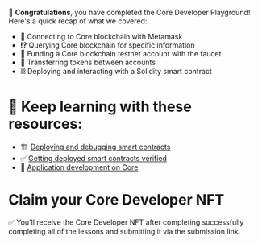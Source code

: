 🥳 **Congratulations**, you have completed the Core Developer Playground! \
Here's a quick recap of what we covered:

- 🔌 Connecting to Core blockchain with Metamask
- **⁉️** Querying Core blockchain for specific information
- 🏦 Funding a Core blockchain testnet account with the faucet
- 💸 Transferring tokens between accounts
- ⛓ Deploying and interacting with a Solidity smart contract

# 🧐 Keep learning with these resources:

- 🏗 [Deploying and debugging smart contracts](https://docs.coredao.org/docs/category/dev-guides)
- ✅ [Getting deployed smart contracts verified](https://docs.coredao.org/docs/Dev-Guide/contract-verify)
- 🧱 [Application development on Core](https://docs.coredao.org/docs/Dev-Guide/dapp-on-core)

# Claim your Core Developer NFT

✅ You'll receive the Core Developer NFT after completing successfully completing all of the lessons and submitting it via the submission link.
